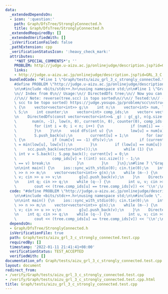 ```yaml
---
data:
  _extendedDependsOn:
  - icon: ':question:'
    path: Graph/DfsTree/StronglyConnected.h
    title: Graph/DfsTree/StronglyConnected.h
  _extendedRequiredBy: []
  _extendedVerifiedWith: []
  _isVerificationFailed: false
  _pathExtension: cpp
  _verificationStatusIcon: ':heavy_check_mark:'
  attributes:
    '*NOT_SPECIAL_COMMENTS*': ''
    PROBLEM: http://judge.u-aizu.ac.jp/onlinejudge/description.jsp?id=GRL_3_C
    links:
    - http://judge.u-aizu.ac.jp/onlinejudge/description.jsp?id=GRL_3_C
  bundledCode: "#line 1 \"Graph/tests/aizu_grl_3_c_strongly_connected.test.cpp\"\n\
    #define PROBLEM \"http://judge.u-aizu.ac.jp/onlinejudge/description.jsp?id=GRL_3_C\"\
    \n\n#include <bits/stdc++.h>\nusing namespace std;\n\n#line 1 \"Graph/DfsTree/StronglyConnected.h\"\
    \n// Index from 0\n// Usage:\n// DirectedDfs tree;\n// Now you can use tree.scc\n\
    //\n// Note: reverse(tree.scc) is topo sorted\n//\n// Tested:\n// - (requires\
    \ scc to be topo sorted) https://judge.yosupo.jp/problem/scc\nstruct DirectedDfs\
    \ {\n    vector<vector<int>> g;\n    int n;\n    vector<int> num, low, current,\
    \ S;\n    int counter;\n    vector<int> comp_ids;\n    vector< vector<int> > scc;\n\
    \n    DirectedDfs(const vector<vector<int>>& _g) : g(_g), n(g.size()),\n     \
    \       num(n, -1), low(n, 0), current(n, 0), counter(0), comp_ids(n, -1) {\n\
    \        for (int i = 0; i < n; i++) {\n            if (num[i] == -1) dfs(i);\n\
    \        }\n    }\n\n    void dfs(int u) {\n        low[u] = num[u] = counter++;\n\
    \        S.push_back(u);\n        current[u] = 1;\n        for (auto v : g[u])\
    \ {\n            if (num[v] == -1) dfs(v);\n            if (current[v]) low[u]\
    \ = min(low[u], low[v]);\n        }\n        if (low[u] == num[u]) {\n       \
    \     scc.push_back(vector<int>());\n            while (1) {\n               \
    \ int v = S.back(); S.pop_back(); current[v] = 0;\n                scc.back().push_back(v);\n\
    \                comp_ids[v] = ((int) scc.size()) - 1;\n                if (u\
    \ == v) break;\n            }\n        }\n    }\n};\n#line 7 \"Graph/tests/aizu_grl_3_c_strongly_connected.test.cpp\"\
    \n\nint main() {\n    ios::sync_with_stdio(0); cin.tie(0);\n    int n, m; cin\
    \ >> n >> m;\n    vector<vector<int>> g(n);\n    while (m--) {\n        int u,\
    \ v; cin >> u >> v;\n        g[u].push_back(v);\n    }\n    DirectedDfs tree(g);\n\
    \n    int q; cin >> q;\n    while (q--) {\n        int u, v; cin >> u >> v;\n\
    \        cout << (tree.comp_ids[u] == tree.comp_ids[v]) << '\\n';\n    }\n}\n"
  code: "#define PROBLEM \"http://judge.u-aizu.ac.jp/onlinejudge/description.jsp?id=GRL_3_C\"\
    \n\n#include <bits/stdc++.h>\nusing namespace std;\n\n#include \"../DfsTree/StronglyConnected.h\"\
    \n\nint main() {\n    ios::sync_with_stdio(0); cin.tie(0);\n    int n, m; cin\
    \ >> n >> m;\n    vector<vector<int>> g(n);\n    while (m--) {\n        int u,\
    \ v; cin >> u >> v;\n        g[u].push_back(v);\n    }\n    DirectedDfs tree(g);\n\
    \n    int q; cin >> q;\n    while (q--) {\n        int u, v; cin >> u >> v;\n\
    \        cout << (tree.comp_ids[u] == tree.comp_ids[v]) << '\\n';\n    }\n}\n"
  dependsOn:
  - Graph/DfsTree/StronglyConnected.h
  isVerificationFile: true
  path: Graph/tests/aizu_grl_3_c_strongly_connected.test.cpp
  requiredBy: []
  timestamp: '2022-01-11 21:41:41+08:00'
  verificationStatus: TEST_ACCEPTED
  verifiedWith: []
documentation_of: Graph/tests/aizu_grl_3_c_strongly_connected.test.cpp
layout: document
redirect_from:
- /verify/Graph/tests/aizu_grl_3_c_strongly_connected.test.cpp
- /verify/Graph/tests/aizu_grl_3_c_strongly_connected.test.cpp.html
title: Graph/tests/aizu_grl_3_c_strongly_connected.test.cpp
---
```


